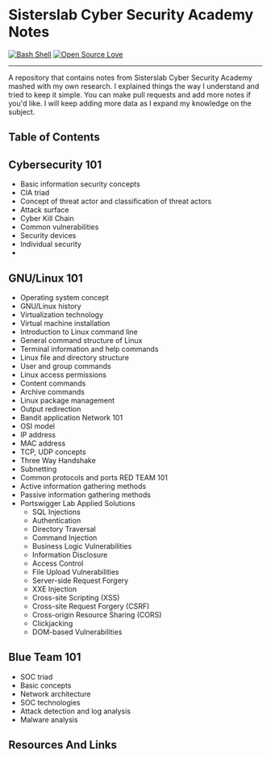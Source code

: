 # Sisterslab Cyber Security Academy Notes

[![Bash Shell](https://badges.frapsoft.com/bash/v1/bash.png?v=103)](https://github.com/ellerbrock/open-source-badges/)
[![Open Source Love](https://badges.frapsoft.com/os/v2/open-source.svg?v=103)](https://github.com/ellerbrock/open-source-badges/)

<hr/>
A repository that contains notes from Sisterslab Cyber Security Academy mashed with my own research. I explained things the way I understand and tried to keep it simple. You can make pull requests and add more notes if you'd like. I will keep adding more data as I expand my knowledge on the subject. 
<br>


## Table of Contents
## Cybersecurity 101 
 - Basic information security concepts 
 - CIA triad 
 - Concept of threat actor and classification of threat actors 
 - Attack surface 
 - Cyber Kill Chain 
 - Common vulnerabilities 
 - Security devices 
 - Individual security
 - 
## GNU/Linux 101 
 - Operating system concept 
 - GNU/Linux history 
 - Virtualization technology 
 - Virtual machine installation 
 - Introduction to Linux command line 
 - General command structure of Linux 
 - Terminal information and help commands 
 - Linux file and directory structure 
 - User and group commands 
 - Linux access permissions 
 - Content commands 
 - Archive commands 
 - Linux package management 
 - Output redirection 
 - Bandit application 
Network 101 
 - OSI model 
 - IP address 
 - MAC address 
 - TCP, UDP concepts 
 - Three Way Handshake 
 - Subnetting 
 - Common protocols and ports
RED TEAM 101
 - Active information gathering methods 
 - Passive information gathering methods 
 - Portswigger Lab Applied Solutions 
   - SQL Injections 
   - Authentication 
   - Directory Traversal 
   - Command Injection 
   - Business Logic Vulnerabilities 
   - Information Disclosure 
   - Access Control 
   - File Upload Vulnerabilities 
   - Server-side Request Forgery 
   - XXE Injection 
   - Cross-site Scripting (XSS) 
   - Cross-site Request Forgery (CSRF) 
   - Cross-origin Resource Sharing (CORS) 
   - Clickjacking 
   - DOM-based Vulnerabilities
## Blue Team 101 
 - SOC triad 
 - Basic concepts 
 - Network architecture 
 - SOC technologies 
 - Attack detection and log analysis 
 - Malware analysis
 




## Resources And Links
